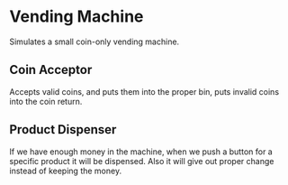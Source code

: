 # Vending Machine

Simulates a small coin-only vending machine.

## Coin Acceptor

Accepts valid coins, and puts them into the proper bin, puts invalid
coins into the coin return.

## Product Dispenser

If we have enough money in the machine, when we push a button for
a specific product it will be dispensed.  Also it will give 
out proper change instead of keeping the money.